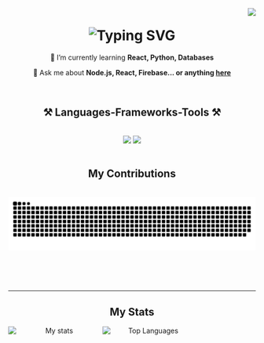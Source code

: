 <img align="right" src="https://visitor-badge.laobi.icu/badge?page_id=Marwan-Taha.Marwan-Taha"/>

<h1 align="center">
    <img src="https://readme-typing-svg.herokuapp.com?font=&weight=900&size=35&pause=800&color=0B17C6C1&center=true&vCenter=true&random=false&width=435&lines=It's+Marwan;Software+Engineer" alt="Typing SVG" />
</h1>



<div align="center">
 
 
 🌱 I’m currently learning **React, Python, Databases**

💬 Ask me about **Node.js, React, Firebase... or anything [here](marwantaha988@outlook.com)**



 </div>


<br/>

<h2 align="center">⚒️ Languages-Frameworks-Tools ⚒️</h2>
<br/>
<div align="center">
    <img src="https://skillicons.dev/icons?i=react,bootstrap,html,css,vscode,github,figma,git,r" />
    <img src="https://skillicons.dev/icons?i=nodejs,python,javascript,c,java" /><br>
</div>

<br>


<div align="center">
  <h2>My Contributions</h2>
  <br>
  <img alt="snake eating my contributions" src="https://raw.githubusercontent.com/salesp07/salesp07/output/github-contribution-grid-snake.svg" />
  
  <br/><br/><br/>
</div>

<hr/>

<h2 align="center">My Stats</h2>
<div align="center">
    <div align="center">
    <img src="https://github-readme-stats.vercel.app/api?username=Marwan-Taha&show_icons=true&theme=radical" alt="My stats" align="left" width="38%"/>
</div>
<div align="center">
    <img src="https://github-readme-stats.vercel.app/api/top-langs/?username=Marwan-Taha&layout=compact&theme=radical" alt="Top Languages" align="left" width="38%"/>
</div>
</div>



    
     





<!--
**Marwan-Taha/Marwan-Taha** is a ✨ _special_ ✨ repository because its `README.md` (this file) appears on your GitHub profile.

Here are some ideas to get you started:

- 🔭 I’m currently working on ...
- 🌱 I’m currently learning ...
- 👯 I’m looking to collaborate on ...
- 🤔 I’m looking for help with ...
- 💬 Ask me about ...
- 📫 How to reach me: ...
- 😄 Pronouns: ...
- ⚡ Fun fact: ...
-->
